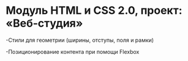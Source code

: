 # Модуль HTML и CSS 2.0, проект: «Веб-студия»

-Стили для геометрии (ширины, отступы, поля и рамки)

-Позиционирование контента при помощи Flexbox
